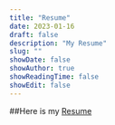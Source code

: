 ```yaml
---
title: "Resume"
date: 2023-01-16
draft: false
description: "My Resume"
slug: ""
showDate: false
showAuthor: true
showReadingTime: false
showEdit: false
---
```


##Here is my [Resume](https://www.lauraeturner.com/LauraTurner_resume2023.pdf)

<!-- Will put more user-friendly resume soon -->